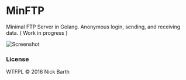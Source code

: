 # MinFTP

Minimal FTP Server in Golang. Anonymous login, sending, and receiving data. ( Work in progress )

![Screenshot](https://cdn.rawgit.com/nickbarth/MinFTP/2b122b02e126a67a1eb7274d50aa1580c6bd7c7c/screenshot.png)

### License
WTFPL &copy; 2016 Nick Barth
